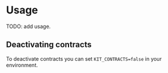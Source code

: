 # Usage

TODO: add usage.

## Deactivating contracts

To deactivate contracts you can set `KIT_CONTRACTS=false` in your environment.
